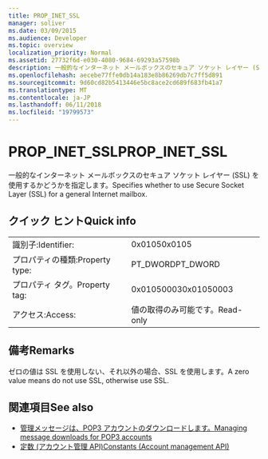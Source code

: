 ```yaml
---
title: PROP_INET_SSL
manager: soliver
ms.date: 03/09/2015
ms.audience: Developer
ms.topic: overview
localization_priority: Normal
ms.assetid: 27732f6d-e030-4080-9684-69293a57598b
description: 一般的なインターネット メールボックスのセキュア ソケット レイヤー (SSL) を使用するかどうかを指定します。
ms.openlocfilehash: aecebe77ffe0db14a183e8b86269db7c7ff5d891
ms.sourcegitcommit: 9d60cd82b5413446e5bc8ace2cd689f683fb41a7
ms.translationtype: MT
ms.contentlocale: ja-JP
ms.lasthandoff: 06/11/2018
ms.locfileid: "19799573"
---
```

# <a name="propinetssl"></a><span data-ttu-id="f3a9a-103">PROP_INET_SSL</span><span class="sxs-lookup"><span data-stu-id="f3a9a-103">PROP_INET_SSL</span></span>

<span data-ttu-id="f3a9a-104">一般的なインターネット メールボックスのセキュア ソケット レイヤー (SSL) を使用するかどうかを指定します。</span><span class="sxs-lookup"><span data-stu-id="f3a9a-104">Specifies whether to use Secure Socket Layer (SSL) for a general Internet mailbox.</span></span>
  
## <a name="quick-info"></a><span data-ttu-id="f3a9a-105">クイック ヒント</span><span class="sxs-lookup"><span data-stu-id="f3a9a-105">Quick info</span></span>

|||
|:-----|:-----|
|<span data-ttu-id="f3a9a-106">識別子:</span><span class="sxs-lookup"><span data-stu-id="f3a9a-106">Identifier:</span></span>  <br/> |<span data-ttu-id="f3a9a-107">0x0105</span><span class="sxs-lookup"><span data-stu-id="f3a9a-107">0x0105</span></span>  <br/> |
|<span data-ttu-id="f3a9a-108">プロパティの種類:</span><span class="sxs-lookup"><span data-stu-id="f3a9a-108">Property type:</span></span>  <br/> |<span data-ttu-id="f3a9a-109">PT_DWORD</span><span class="sxs-lookup"><span data-stu-id="f3a9a-109">PT_DWORD</span></span>  <br/> |
|<span data-ttu-id="f3a9a-110">プロパティ タグ。</span><span class="sxs-lookup"><span data-stu-id="f3a9a-110">Property tag:</span></span>  <br/> |<span data-ttu-id="f3a9a-111">0x01050003</span><span class="sxs-lookup"><span data-stu-id="f3a9a-111">0x01050003</span></span>  <br/> |
|<span data-ttu-id="f3a9a-112">アクセス:</span><span class="sxs-lookup"><span data-stu-id="f3a9a-112">Access:</span></span>  <br/> |<span data-ttu-id="f3a9a-113">値の取得のみ可能です。</span><span class="sxs-lookup"><span data-stu-id="f3a9a-113">Read-only</span></span>  <br/> |
   
## <a name="remarks"></a><span data-ttu-id="f3a9a-114">備考</span><span class="sxs-lookup"><span data-stu-id="f3a9a-114">Remarks</span></span>

<span data-ttu-id="f3a9a-115">ゼロの値は SSL を使用しない、それ以外の場合、SSL を使用します。</span><span class="sxs-lookup"><span data-stu-id="f3a9a-115">A zero value means do not use SSL, otherwise use SSL.</span></span>
  
## <a name="see-also"></a><span data-ttu-id="f3a9a-116">関連項目</span><span class="sxs-lookup"><span data-stu-id="f3a9a-116">See also</span></span>

- [<span data-ttu-id="f3a9a-117">管理メッセージは、POP3 アカウントのダウンロードします。</span><span class="sxs-lookup"><span data-stu-id="f3a9a-117">Managing message downloads for POP3 accounts</span></span>](managing-message-downloads-for-pop3-accounts.md)  
- [<span data-ttu-id="f3a9a-118">定数 (アカウント管理 API)</span><span class="sxs-lookup"><span data-stu-id="f3a9a-118">Constants (Account management API)</span></span>](constants-account-management-api.md)

